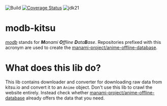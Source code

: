 ![Build](https://github.com/manami-project/modb-kitsu/actions/workflows/build.yml/badge.svg) [![Coverage Status](https://coveralls.io/repos/github/manami-project/modb-kitsu/badge.svg)](https://coveralls.io/github/manami-project/modb-kitsu) ![jdk21](https://img.shields.io/badge/jdk-21-informational)
# modb-kitsu
_[modb](https://github.com/manami-project?tab=repositories&q=modb&type=source)_ stands for _**M**anami **O**ffline **D**ata**B**ase_. Repositories prefixed with this acronym are used to create the [manami-project/anime-offline-database](https://github.com/manami-project/anime-offline-database).

# What does this lib do?
This lib contains downloader and converter for downloading raw data from kitsu.io and convert it to an `Anime` object.
Don't use this lib to crawl the website entirely. Instead check whether [manami-project/anime-offline-database](https://github.com/manami-project/anime-offline-database) already offers the data that you need.